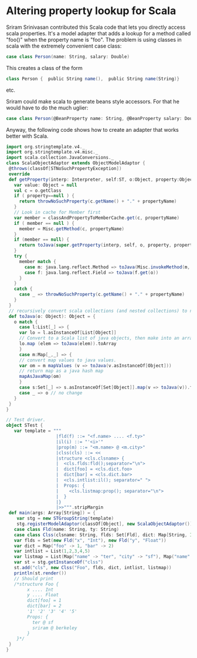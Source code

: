 # Altering property lookup for Scala

Sriram Srinivasan contributed this Scala code that lets you directly access scala properties. It's a model adapter that adds a lookup for a method called "foo()" when the property name is "foo". The problem is using classes in scala with the extremely convenient case class:

```scala
case class Person(name: String, salary: Double)
```

This creates a class of the form

```scala
class Person {  public String name(),  public String name(String)}
```

etc. 

Sriram could make scala to generate beans style accessors. For that he would have to do the much uglier:

```scala
case class Person(@BeanProperty name: String, @BeanProperty salary: Double)
```

Anyway, the following code shows how to create an adapter that works better with Scala.

```scala
import org.stringtemplate.v4._
import org.stringtemplate.v4.misc._
import scala.collection.JavaConversions._
class ScalaObjectAdaptor extends ObjectModelAdaptor {
 @throws(classOf[STNoSuchPropertyException])
 override
 def getProperty(interp: Interpreter, self:ST, o:Object, property:Object, propertyName:String): Object = {
   var value: Object = null
   val c = o.getClass
   if ( property==null ) {
     return throwNoSuchProperty(c.getName() + "." + propertyName)
   }
   // Look in cache for Member first
   var member = classAndPropertyToMemberCache.get(c, propertyName)
   if ( member == null ) {
     member = Misc.getMethod(c, propertyName)
   }
   if (member == null) {
     return toJava(super.getProperty(interp, self, o, property, propertyName))
   }
   try {
     member match {
       case m: java.lang.reflect.Method => toJava(Misc.invokeMethod(m, o, value))
       case f: java.lang.reflect.Field => toJava(f.get(o))
     }
   }
   catch {
     case _ => throwNoSuchProperty(c.getName() + "." + propertyName)
   }
 }
 // recursively convert scala collections (and nested collections) to nested java collections
 def toJava(o: Object): Object = {
   o match {
     case l:List[_] => {
     var lo = l.asInstanceOf[List[Object]]
     // Convert to a Scala list of java objects, then make into an array
     lo.map (elem => toJava(elem)).toArray
     }
     case m:Map[_,_] => {
     // convert map values to java values.
     var om = m mapValues (v => toJava(v.asInstanceOf[Object]))
     // return map as a java hash map
     mapAsJavaMap(om)
     }
     case s:Set[_] => s.asInstanceOf[Set[Object]].map(v => toJava(v)).toArray
     case _ => o // no change
   }
 }
}
```

```scala
// Test driver.
object STest {
   var template = """
                   |fld(f) ::= "<f.name> .... <f.ty>"
                   |il(i) ::= "'<i>'"
                   |prop(m) ::= "<m.name> @ <m.city>"
                   |clss(cls) ::= <<
                   |structure <cls.clsname> {
                   |  <cls.flds:fld();separator="\n">
                   |  dict[foo] = <cls.dict.foo>
                   |  dict[bar] = <cls.dict.bar>
                   |  <cls.intlist:il(); separator=" ">
                   |  Props: {
                   |    <cls.listmap:prop(); separator="\n">
                   |  }
                   |}
                   |>>""".stripMargin
 def main(args: Array[String]) = {
    var stg = new STGroupString(template)
    stg.registerModelAdaptor(classOf[Object], new ScalaObjectAdaptor())
   case class Fld(name: String, ty: String)
   case class Clss(clsname: String, flds: Set[Fld], dict: Map[String, Int], intlist: List[Int], listmap: List[Map[String, String]])
   var flds = Set(new Fld("x", "Int"), new Fld("y", "Float"))
   var dict = Map("foo" -> 1, "bar" -> 2)
   var intlist = List(1,2,3,4,5)
   var listmap = List(Map("name" -> "ter", "city" -> "sf"), Map("name" -> "sriram", "city" -> "berkeley"))
   var st = stg.getInstanceOf("clss")
   st.add("cls", new Clss("Foo", flds, dict, intlist, listmap))
   println(st.render())
   // Should print
   /*structure Foo {
        x .... Int
        y .... Float
        dict[foo] = 1
        dict[bar] = 2
        '1' '2' '3' '4' '5'
        Props: {
          ter @ sf
          sriram @ berkeley
        }
    }*/
 }
}
```

